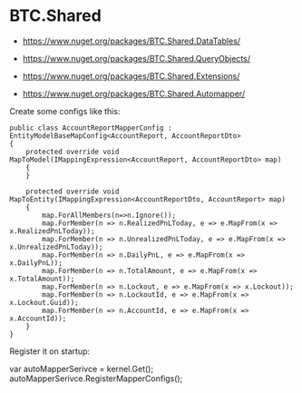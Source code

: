 # BTC.Shared


- https://www.nuget.org/packages/BTC.Shared.DataTables/ 
- https://www.nuget.org/packages/BTC.Shared.QueryObjects/ 
- https://www.nuget.org/packages/BTC.Shared.Extensions/

- https://www.nuget.org/packages/BTC.Shared.Automapper/

Create some configs like this:


    public class AccountReportMapperConfig : EntityModelBaseMapConfig<AccountReport, AccountReportDto>
    {
        protected override void MapToModel(IMappingExpression<AccountReport, AccountReportDto> map)
        {
        }

        protected override void MapToEntity(IMappingExpression<AccountReportDto, AccountReport> map)
        {
            map.ForAllMembers(n=>n.Ignore());
            map.ForMember(n => n.RealizedPnLToday, e => e.MapFrom(x => x.RealizedPnLToday));
            map.ForMember(n => n.UnrealizedPnLToday, e => e.MapFrom(x => x.UnrealizedPnLToday));
            map.ForMember(n => n.DailyPnL, e => e.MapFrom(x => x.DailyPnL));
            map.ForMember(n => n.TotalAmount, e => e.MapFrom(x => x.TotalAmount));
            map.ForMember(n => n.Lockout, e => e.MapFrom(x => x.Lockout));
            map.ForMember(n => n.LockoutId, e => e.MapFrom(x => x.Lockout.Guid));
            map.ForMember(n => n.AccountId, e => e.MapFrom(x => x.AccountId));
        }
    }
 
Register it on startup:

  var autoMapperSerivce = kernel.Get<AutoMapperSerivce>();
  autoMapperSerivce.RegisterMapperConfigs<AccountReportMapperConfig>();
